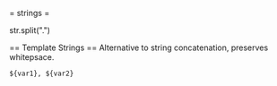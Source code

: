 = strings =

str.split(".")

== Template Strings ==
Alternative to string concatenation, preserves whitepsace.

`${var1}, ${var2}`
